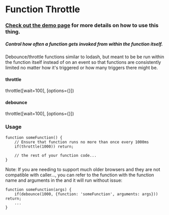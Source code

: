 # Function Throttle

### [Check out the demo page](http://projects.thomhines.com/Function-Throttle/) for more details on how to use this thing.

##### Control how often a function gets invoked from within the function itself.

Debounce/throttle functions similar to lodash, but meant to be be run within the function itself instead of on an event so that functions are consistently limited no matter how it's triggered or how many triggers there might be.


#### throttle

throttle([wait=100], [options={}])

#### debounce

throttle([wait=100], [options={}])


### Usage

	function someFunction() {
		// Ensure that function runs no more than once every 1000ms
		if(throttle(1000)) return;

		// the rest of your function code...
	}

Note: If you are needing to support much older browsers and they are not compatible with caller..., you can refer to the function with the function name and arguments in the and it will run without issue:

	function someFunction(args) {
		if(debounce(1000, {function: 'someFunction', arguments: args})) return;
		...
	}
